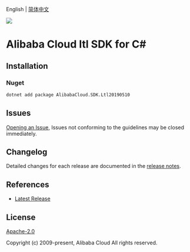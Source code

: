 English | [简体中文](README-CN.md)

![](https://aliyunsdk-pages.alicdn.com/icons/AlibabaCloud.svg)

# Alibaba Cloud ltl SDK for C#

## Installation

### Nuget

```bash
dotnet add package AlibabaCloud.SDK.Ltl20190510
```

## Issues

[Opening an Issue](https://github.com/aliyun/alibabacloud-csharp-sdk/issues/new), Issues not conforming to the guidelines may be closed immediately.

## Changelog

Detailed changes for each release are documented in the [release notes](./ChangeLog.md).

## References

* [Latest Release](https://github.com/aliyun/alibabacloud-csharp-sdk/)

## License

[Apache-2.0](http://www.apache.org/licenses/LICENSE-2.0)

Copyright (c) 2009-present, Alibaba Cloud All rights reserved.

